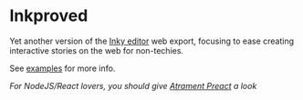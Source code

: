 # Inkproved
Yet another version of the [Inky editor](https://www.inklestudios.com/ink/) web export, focusing to ease creating interactive stories on the web for non-techies.

See [examples](https://github.com/remi-grumeau/inkproved/tree/main/examples) for more info.

*For NodeJS/React lovers, you should give [Atrament Preact](https://github.com/technix/atrament-preact-ui) a look*

